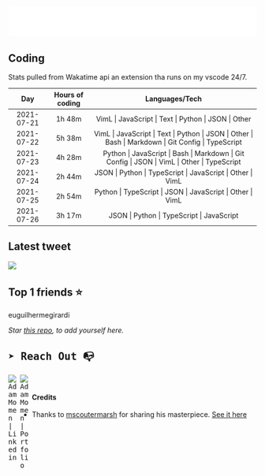 
![test image size](/assets/welcome_message.gif)

## Coding
Stats pulled from Wakatime api an extension tha runs on my vscode 24/7.

|Day|Hours of coding|Languages/Tech|
|:-:|:-:|:-:|
|2021-07-21|1h 48m|VimL &#124; JavaScript &#124; Text &#124; Python &#124; JSON &#124; Other|
|2021-07-22|5h 38m|VimL &#124; JavaScript &#124; Text &#124; Python &#124; JSON &#124; Other &#124; Bash &#124; Markdown &#124; Git Config &#124; TypeScript|
|2021-07-23|4h 28m|Python &#124; JavaScript &#124; Bash &#124; Markdown &#124; Git Config &#124; JSON &#124; VimL &#124; Other &#124; TypeScript|
|2021-07-24|2h 44m|JSON &#124; Python &#124; TypeScript &#124; JavaScript &#124; Other &#124; VimL|
|2021-07-25|2h 54m|Python &#124; TypeScript &#124; JSON &#124; JavaScript &#124; Other &#124; VimL|
|2021-07-26|3h 17m|JSON &#124; Python &#124; TypeScript &#124; JavaScript|

## Latest tweet
[<img src="<tweet-image-url>" width="400">](<tweet-url>)

## Top 1 friends ⭐️
euguilhermegirardi

*Star [this repo](https://github.com/AdamMomen/AdamMomen), to add yourself here.*


<samp>

## ➤ Reach Out :mailbox_with_no_mail:

>
  <a href="https://www.linkedin.com/in/adam-momen-99596275/">
     <img align="left" alt="Adam Momen | Linkedin" width="24px" src="./assets/Linkedin.svg" />
   </a>

   <a href="https://adammomen.com/">
     <img align="left" alt="Adam Momen | Portfolio" width="24px" src="./assets/web.svg" />
   </a>

</samp>

<br>

#### Credits
* Thanks to [mscoutermarsh](https://github.com/mscoutermarsh) for sharing his masterpiece. [See it here](https://github.com/mscoutermarsh/mscoutermarsh)